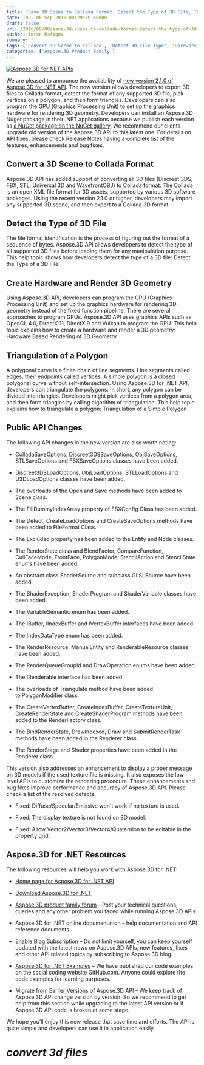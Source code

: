 ```yaml
---
title: 'Save 3D Scene to Collada Format, Detect the Type of 3D File, Triangulate a Polygon and Hardware Based Rendering of 3D Geometry using Aspose.3D for .NET 2.1.0'
date: Thu, 08 Sep 2016 00:29:39 +0000
draft: false
url: /2016/09/08/save-3d-scene-to-collada-format-detect-the-type-of-3d-file-triangulate-a-polygon-and-hardware-based-rendering-of-3d-geometry-using-aspose.3d-for-.net-2.1.0/
author: Imran Rafique
summary: ''
tags: ['Convert 3D Scene to Collada', 'Detect 3D File Type', 'Hardware Based Rendering of 3D Geometry', 'Triangulate a Polygon']
categories: ['Aspose.3D Product Family']
---
```


[![Aspose.3D for NET APIs][1]](https://blog.aspose.com/wp-content/uploads/sites/2/2015/10/Aspose.3d-for-net-100x100.png)

[](https://blog.aspose.com/wp-content/uploads/sites/2/2015/10/Aspose.3d-for-net-100x100.png)We are pleased to announce the availability of [new version 2.1.0 of Aspose.3D for .NET API][2]. The new version allows developers to export 3D files to Collada format, detect the format of any supported 3D file, pick vertices on a polygon, and then form triangles. Developers can also program the GPU (Graphics Processing Unit) to set up the graphics hardware for rendering 3D geometry. Developers can install an Aspose.3D Nuget package in their .NET applications because we publish each version as [a NuGet package on the NuGet gallery][3]. We recommend our clients upgrade old version of the Aspose.3D API to this latest one. For details on API fixes, please check Release Notes having a complete list of the features, enhancements and bug fixes.

## Convert a 3D Scene to Collada Format

Aspose.3D API has added support of converting all 3D files (Discreet 3DS, FBX, STL, Universal 3D and WavefrontOBJ) to Collada format. The Collada is an open XML file format for 3D assets, supported by various 3D software packages. Using the recent version 2.1.0 or higher, developers may import any supported 3D scene, and then export to a Collada 3D format.

## Detect the Type of 3D File

The file format identification is the process of figuring out the format of a sequence of bytes. Aspose.3D API allows developers to detect the type of all supported 3D files before loading them for any manipulation purpose. This help topic shows how developers detect the type of a 3D file: Detect the Type of a 3D File

## Create Hardware and Render 3D Geometry

Using Aspose.3D API, developers can program the GPU (Graphics Processing Unit) and set up the graphics hardware for rendering 3D geometry instead of the fixed function pipeline. There are several approaches to program GPUs. Aspose.3D API uses graphics APIs such as OpenGL 4.0, DirectX 11, DirectX 9 and Vulkan to program the GPU. This help topic explains how to create a hardware and render a 3D geometry: Hardware Based Rendering of 3D Geometry

## Triangulation of a Polygon

A polygonal curve is a finite chain of line segments. Line segments called edges, their endpoints called vertices. A simple polygon is a closed polygonal curve without self-intersection. Using Aspose.3D for .NET API, developers can triangulate the polygons. In short, any polygon can be divided into triangles. Developers might pick vertices from a polygon area, and then form triangles by calling algorithm of triangulation. This help topic explains how to triangulate a polygon: Triangulation of a Simple Polygon

## Public API Changes

The following API changes in the new version are also worth noting:

*   ColladaSaveOptions, Discreet3DSSaveOptions, ObjSaveOptions, STLSaveOptions and FBXSaveOptions classes have been added.
    
*   Discreet3DSLoadOptions, ObjLoadOptions, STLLoadOptions and U3DLoadOptions classes have been added.
    
*   The overloads of the Open and Save methods have been added to Scene class.
    
*   The FillDummyIndexArray property of FBXConfig Class has been added.
    
*   The Detect, CreateLoadOptions and CreateSaveOptions methods have been added to FileFormat Class.
    
*   The Excluded property has been added to the Entity and Node classes.
    
*   The RenderState class and BlendFactor, CompareFunction, CullFaceMode, FrontFace, PolygonMode, StencilAction and StencilState enums have been added.
    
*   An abstract class ShaderSource and subclass GLSLSource have been added.
    
*   The ShaderException, ShaderProgram and ShaderVariable classes have been added.
    
*   The VariableSemantic enum has been added.
    
*   The IBuffer, IIndexBuffer and IVertexBuffer interfaces have been added.
    
*   The IndexDataType enum has been added.
    
*   The RenderResource, ManualEntity and RenderableResource classes have been added.
    
*   The RenderQueueGroupId and DrawOperation enums have been added.
    
*   The IRenderable interface has been added.
    
*   The overloads of Triangulate method have been added to PolygonModifier class.
    
*   The CreateVertexBuffer, CreateIndexBuffer, CreateTextureUnit, CreateRenderState and CreateShaderProgram methods have been added to the RenderFactory class.
    
*   The BindRenderState, DrawIndexed, Draw and SubmitRenderTask methods have been added in the Renderer class.
    
*   The RenderStage and Shader properties have been added in the Renderer class.
    

This version also addresses an enhancement to display a proper message on 3D models if the used texture file is missing. It also exposes the low-level APIs to customize the rendering procedure. These enhancements and bug fixes improve performance and accuracy of Aspose.3D API. Please check a list of the resolved defects:

*   Fixed: Diffuse/Specular/Emissive won't work if no texture is used.
    
*   Fixed: The display texture is not found on 3D model.
    
*   Fixed: Allow Vector2/Vector3/Vector4/Quaternion to be editable in the property grid.
    

## Aspose.3D for .NET Resources

The following resources will help you work with Aspose.3D for .NET:

*   [Home page for Aspose.3D for .NET API][4]
    
*   [Download Aspose.3D for .NET][5]
    
*   [Aspose.3D product family forum][6] - Post your technical questions, queries and any other problem you faced while running Aspose.3D APIs.
    
*   Aspose.3D for .NET online documentation – help documentation and API reference documents.
    
*   [Enable Blog Subscription][7] – Do not limit yourself, you can keep yourself updated with the latest news on Aspose.3D APIs, new features, fixes and other API related topics by subscribing to Aspose.3D blog.
    
*   [Aspose.3D for .NET Examples][8] – We have published our code examples on the social coding website GitHub.com. Anyone could explore the code examples for learning purposes.
    
*   Migrate from Earlier Versions of Aspose.3D API – We keep track of Aspose.3D API change version by version. So we recommend to get help from this section while upgrading to the latest API version or if Aspose.3D API code is broken at some stage.
    

We hope you’ll enjoy this new release that save time and efforts. The API is quite simple and developers can use it in application easily.

# _convert 3d files_




[1]: https://blog.aspose.com/wp-content/uploads/sites/2/2015/10/Aspose.3d-for-net-100x100.png "Aspose.3d- for-net-100x100"
[2]: http://www.aspose.com/downloads/3d/net/new-releases/aspose.3d-for-.net-2.1.0/
[3]: https://www.nuget.org/packages/Aspose.3d
[4]: http://www.aspose.com/.net/3d-component.aspx
[5]: http://www.aspose.com/community/files/51/.net-components/aspose.3d-for-.net/default.aspx
[6]: http://www.aspose.com/community/forums/aspose.3d-product-family/535/showforum.aspx
[7]: https://blog.aspose.com/ "Aspose.3D for .NET Blog Subscription"
[8]: https://github.com/aspose3D/Aspose_3d_NET




